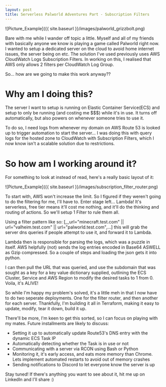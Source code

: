 ```yaml
---
layout: post
title: Serverless Palworld Adventures Part - Subscription Filters
---
```


![Picture_Example]({{ site.baseurl }}/images/palworld_grizzbolt.png)

Bare with me while I wander off topic a little.  Myself and all of my friends with basically anyone we know is playing a game called Palworld right now.  I wanted to setup a dedicated server on the cloud to avoid home internet issues, the server being on etc.  The solution I've used previously uses AWS CloudWatch Logs Subscription Filters.  In working on this, I realised that AWS only allows 2 filters per CloudWatch Log Group.

So... how are we going to make this work anyway??

# Why am I doing this?

The server I want to setup is running on Elastic Container Service(ECS) and setup to only be running (and costing me $$$) while it's in use.  It turns off automatically, but also powers on whenever someone tries to use it.

To do so, I need logs from whenever my domain on AWS Route 53 is looked up to trigger automation to start the server... I was doing this with query logs for the hosted zone to CloudWatch with Subscription Filters, which I now know isn't a scalable solution due to restrictions.

# So how am I working around it?

For something to look at instead of read, here's a really basic layout of it:

![Picture_Example]({{ site.baseurl }}/images/subscription_filter_router.png)

To start with, AWS won't increase the limit.  So I figured if they weren't going to do the filtering for me, I'll have to.  Enter stage left... Lambda!  It's serverless, free tier means it'll cost me nothing, and it'll do the thinking and routing of actions.  So we'll setup 1 Filter to rule them all.  

Using a filter pattern like so: \[,,,url="minecraft.test.com" \|\| url="valheim.test.com" \|\| url="palworld.test.com",...\] this will grab the server dns queries if people attempt to use it, and forward it to Lambda.

Lambda then is responsible for parsing the logs, which was a puzzle in itself.  AWS helpfully (not) sends the log entries encoded in Base64 ASWELL as Gzip compressed.  So a couple of steps and loading the json gets it into python.

I can then pull the URL that was queried, and use the subdomain that was sought as a key for a key value dictionary supplied, outlining the ECS Cluster, Service and AWS Region to modify the desired tasks to 1 from 0.  Voila, it's ALIVE!

So while I'm happy my problem's solved, it's a little meh in that I now have to do two seperate deployments.  One for the filter router, and then another for each server.  Thankfully, I'm building it all in Terraform, making it easy to update, modify, tear it down, build it up.

There'll be more, I'm keen to get this sorted, so I can focus on playing with my mates.  Future installments are likely to discuss:

- Setting it up to automatically update Route53's DNS entry with the dynamic ECS Task IP
- Automatically detecting whether the Task is in use or not
- Communicating with a server via RCON using Bash or Python
- Monitoring it, it's early access, and eats more memory than Chrome.  Lets implement automated restarts to avoid out of memory crashes
- Sending notifications to Discord to let everyone know the server is up

Stay tuned!  If there's anything you want to see about it, hit me up on LinkedIn and I'll share :)
